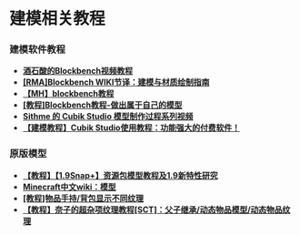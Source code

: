 # 建模相关教程

### 建模软件教程

- **[酒石酸的Blockbench视频教程](https://www.bilibili.com/video/BV1fk4y127qg)**
- **[[RMA]Blockbench WIKI节译：建模与材质绘制指南](https://www.mcbbs.net/thread-1221277-1-1.html)**
- **[【MH】blockbench教程](https://www.mcbbs.net/thread-1192044-1-1.html)**
- **[[教程]Blockbench教程-做出属于自己的模型](https://www.mcbbs.net/thread-833634-1-1.html)**
- **[Sithme 的 Cubik Studio 模型制作过程系列视频](https://www.bilibili.com/video/av94357570)**
- **[【建模教程】Cubik Studio使用教程：功能强大的付费软件！](https://www.mcbbs.net/thread-687670-1-1.html)**

### 原版模型

- **[【教程】【1.9Snap+】资源包模型教程及1.9新特性研究](https://www.mcbbs.net/thread-491597-1-1.html)**
- **[Minecraft中文wiki：模型](https://minecraft-zh.gamepedia.com/%E6%A8%A1%E5%9E%8B)**
- **[[教程]物品手持/背包显示不同纹理](https://www.mcbbs.net/thread-831718-1-1.html)**
- **[【教程】奈子的超杂项纹理教程[SCT]：父子继承/动态物品模型/动态物品纹理](https://www.mcbbs.net/thread-961666-1-1.html)**
